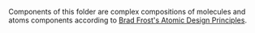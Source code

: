 Components of this folder are complex compositions of molecules and atoms components according to [Brad Frost's Atomic Design Principles](https://atomicdesign.bradfrost.com/chapter-2/#organisms).
